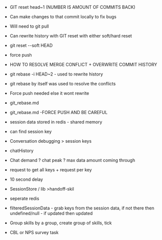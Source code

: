 * GIT reset head~1 (NUMBER IS AMOUNT OF COMMITS BACK)
* Can make changes to that commit locally to fix bugs
* Will need to git pull

* Can rewrite history with GIT reset with either soft/hard reset
* git reset --soft HEAD


* force push

* HOW TO RESOLVE MERGE CONFLICT + OVERWRITE COMMIT HISTORY
* git rebase -i HEAD~2 - used to rewrite history
* git rebase by itself was used to resolve the conflicts
* Force push needed else it wont rewrite
* git_rebase.md
* git_rebase.md -FORCE PUSH AND BE CAREFUL


* session data stored in redis - shared memory
* can find session key
* Conversation debugging > session keys
* chatHistory
* Chat demand ? chat peak ? max data amount coming through
* request to get all keys + request per key
* 10 second delay 

 * SessionStore / lib >handoff-skil
 * seperate redis


* filteredSessionData - grab keys from the session data, if not there then undefined/null - if updated then updated


* Group skills by a group, create group of skills, tick

* CBL or NPS survey task